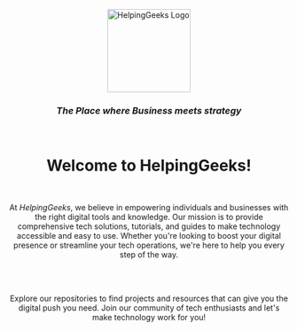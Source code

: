 <div align="center">
  <img src="https://avatars.githubusercontent.com/u/169800999?s=200&v=4" alt="HelpingGeeks Logo" width="150" height="150">

  ### *The Place where Business meets strategy*
  <br/>

  # Welcome to HelpingGeeks!

  <br/>

  At *HelpingGeeks*, we believe in empowering individuals and businesses with the right digital tools and knowledge. Our mission is to provide comprehensive tech solutions, tutorials, and guides to make technology accessible and easy to use. Whether you're looking to boost your digital presence or streamline your tech operations, we're here to help you every step of the way.

<br/>
<br/>

  Explore our repositories to find projects and resources that can give you the digital push you need. Join our community of tech enthusiasts and let's make technology work for you!

</div>
